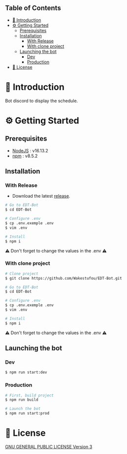 ## Table of Contents
- [📜 Introduction](#-introduction)
- [⚙️ Getting Started](#️-getting-started)
  - [Prerequisites](#prerequisites)
  - [Installation](#installation)
    - [With Release](#with-release)
    - [With clone project](#with-clone-project)
  - [Launching the bot](#launching-the-bot)
    - [Dev](#dev)
    - [Production](#production)
- [📄 License](#-license)

# 📜 Introduction
Bot discord to display the schedule.

# ⚙️ Getting Started
## Prerequisites
- [NodeJS](https://nodejs.org/en/) : v16.13.2
- [npm](https://www.npmjs.com) : v8.5.2

## Installation
### With Release
- Download the latest [release](https://github.com/Wakestufou/EDT-Bot/releases).

```sh
# Go to EDT-Bot
$ cd EDT-Bot

# Configure .env
$ cp .env.exemple .env
$ vim .env

# Install
$ npm i
```

⚠️ Don't forget to change the values in the .env ⚠️
<br>
### With clone project
```sh
# Clone project
$ git clone https://github.com/Wakestufou/EDT-Bot.git

# Go to EDT-Bot
$ cd EDT-Bot

# Configure .env
$ cp .env.exemple .env
$ vim .env

# Install
$ npm i
```
⚠️ Don't forget to change the values in the .env ⚠️

## Launching the bot
### Dev
```sh
$ npm run start:dev
```
### Production
```sh
# First, build project
$ npm run build

# Launch the bot
$ npm run start:prod
```

# 📄 License
[GNU GENERAL PUBLIC LICENSE Version 3](https://choosealicense.com/licenses/gpl-3.0/)